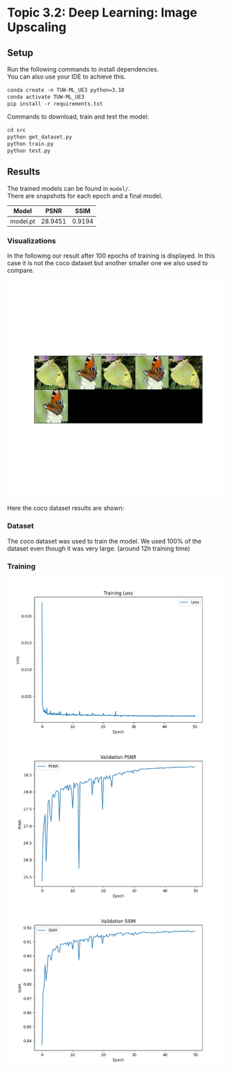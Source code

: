# Topic 3.2: Deep Learning: Image Upscaling

## Setup

Run the following commands to install dependencies.  
You can also use your IDE to achieve this.

```shell
conda create -n TUW-ML_UE3 python=3.10
conda activate TUW-ML_UE3
pip install -r requirements.txt
```

Commands to download, train and test the model:

```shell
cd src
python get_dataset.py
python train.py
python test.py
```

## Results

The trained models can be found in `model/`.  
There are snapshots for each epoch and a final model.

| Model    | PSNR    | SSIM   |
|----------|---------|--------|
| model.pt | 28.9451 | 0.9194 |

### Visualizations

In the following our result after 100 epochs of training is displayed. 
In this case it is not the coco dataset but another smaller one we also used to compare.

![visualization_1.png](visualizations/2025-02-25%2012_07_44/visualization_1.png)

Here the coco dataset results are shown:



### Dataset

The coco dataset was used to train the model. We used 100% of the dataset 
even though it was very large. (around 12h training time)

### Training


![loss.png](results/loss.png)
![psnr.png](results/psnr.png)
![ssim.png](results/ssim.png)
